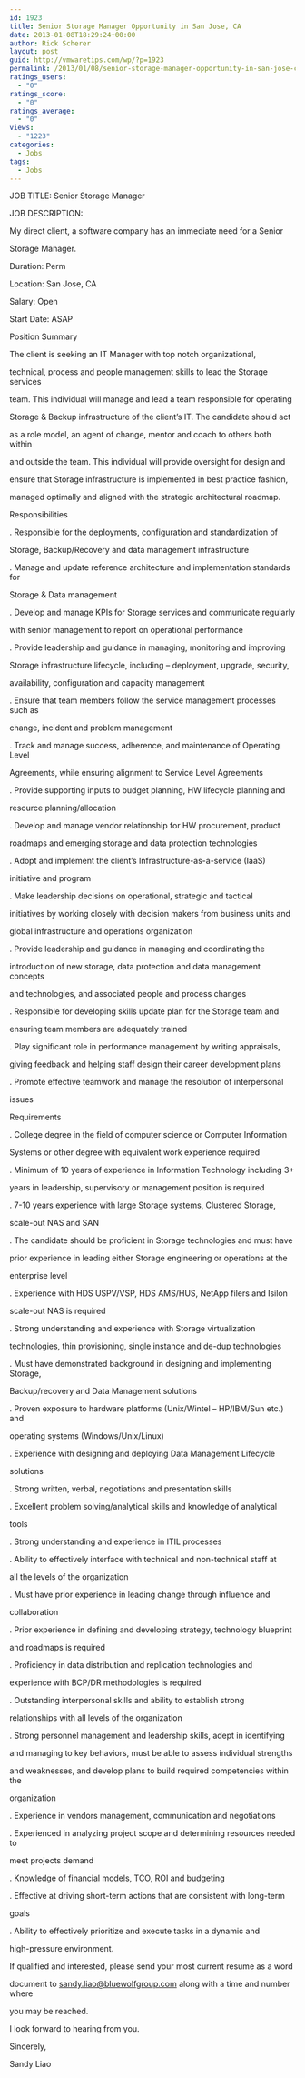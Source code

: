 ```yaml
---
id: 1923
title: Senior Storage Manager Opportunity in San Jose, CA
date: 2013-01-08T18:29:24+00:00
author: Rick Scherer
layout: post
guid: http://vmwaretips.com/wp/?p=1923
permalink: /2013/01/08/senior-storage-manager-opportunity-in-san-jose-ca/
ratings_users:
  - "0"
ratings_score:
  - "0"
ratings_average:
  - "0"
views:
  - "1223"
categories:
  - Jobs
tags:
  - Jobs
---
```

JOB TITLE: Senior Storage Manager

JOB DESCRIPTION:

My direct client, a software company has an immediate need for a Senior
  
Storage Manager.

Duration: Perm

Location: San Jose, CA 

Salary: Open

Start Date: ASAP

Position Summary 

The client is seeking an IT Manager with top notch organizational,
  
technical, process and people management skills to lead the Storage services
  
team. This individual will manage and lead a team responsible for operating
  
Storage & Backup infrastructure of the client&#8217;s IT. The candidate should act
  
as a role model, an agent of change, mentor and coach to others both within
  
and outside the team. This individual will provide oversight for design and
  
ensure that Storage infrastructure is implemented in best practice fashion,
  
managed optimally and aligned with the strategic architectural roadmap. 

Responsibilities 

. Responsible for the deployments, configuration and standardization of
  
Storage, Backup/Recovery and data management infrastructure 

. Manage and update reference architecture and implementation standards for
  
Storage & Data management 

. Develop and manage KPIs for Storage services and communicate regularly
  
with senior management to report on operational performance 

. Provide leadership and guidance in managing, monitoring and improving
  
Storage infrastructure lifecycle, including &#8211; deployment, upgrade, security,
  
availability, configuration and capacity management 

. Ensure that team members follow the service management processes such as
  
change, incident and problem management 

. Track and manage success, adherence, and maintenance of Operating Level
  
Agreements, while ensuring alignment to Service Level Agreements 

. Provide supporting inputs to budget planning, HW lifecycle planning and
  
resource planning/allocation 

. Develop and manage vendor relationship for HW procurement, product
  
roadmaps and emerging storage and data protection technologies 

. Adopt and implement the client&#8217;s Infrastructure-as-a-service (IaaS)
  
initiative and program 

. Make leadership decisions on operational, strategic and tactical
  
initiatives by working closely with decision makers from business units and
  
global infrastructure and operations organization 

. Provide leadership and guidance in managing and coordinating the
  
introduction of new storage, data protection and data management concepts
  
and technologies, and associated people and process changes 

. Responsible for developing skills update plan for the Storage team and
  
ensuring team members are adequately trained 

. Play significant role in performance management by writing appraisals,
  
giving feedback and helping staff design their career development plans 

. Promote effective teamwork and manage the resolution of interpersonal
  
issues 

Requirements 

. College degree in the field of computer science or Computer Information
  
Systems or other degree with equivalent work experience required 

. Minimum of 10 years of experience in Information Technology including 3+
  
years in leadership, supervisory or management position is required 

. 7-10 years experience with large Storage systems, Clustered Storage,
  
scale-out NAS and SAN 

. The candidate should be proficient in Storage technologies and must have
  
prior experience in leading either Storage engineering or operations at the
  
enterprise level 

. Experience with HDS USPV/VSP, HDS AMS/HUS, NetApp filers and Isilon
  
scale-out NAS is required 

. Strong understanding and experience with Storage virtualization
  
technologies, thin provisioning, single instance and de-dup technologies 

. Must have demonstrated background in designing and implementing Storage,
  
Backup/recovery and Data Management solutions 

. Proven exposure to hardware platforms (Unix/Wintel &#8211; HP/IBM/Sun etc.) and
  
operating systems (Windows/Unix/Linux) 

. Experience with designing and deploying Data Management Lifecycle
  
solutions 

. Strong written, verbal, negotiations and presentation skills 

. Excellent problem solving/analytical skills and knowledge of analytical
  
tools 

. Strong understanding and experience in ITIL processes 

. Ability to effectively interface with technical and non-technical staff at
  
all the levels of the organization 

. Must have prior experience in leading change through influence and
  
collaboration 

. Prior experience in defining and developing strategy, technology blueprint
  
and roadmaps is required 

. Proficiency in data distribution and replication technologies and
  
experience with BCP/DR methodologies is required 

. Outstanding interpersonal skills and ability to establish strong
  
relationships with all levels of the organization 

. Strong personnel management and leadership skills, adept in identifying
  
and managing to key behaviors, must be able to assess individual strengths
  
and weaknesses, and develop plans to build required competencies within the
  
organization 

. Experience in vendors management, communication and negotiations 

. Experienced in analyzing project scope and determining resources needed to
  
meet projects demand 

. Knowledge of financial models, TCO, ROI and budgeting 

. Effective at driving short-term actions that are consistent with long-term
  
goals 

. Ability to effectively prioritize and execute tasks in a dynamic and
  
high-pressure environment. 

If qualified and interested, please send your most current resume as a word
  
document to sandy.liao@bluewolfgroup.com along with a time and number where
  
you may be reached. 

I look forward to hearing from you. 

Sincerely, 

Sandy Liao